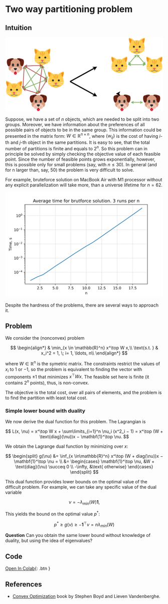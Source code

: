 # Two way partitioning problem


## Intuition

![Illustration](partition.svg)

Suppose, we have a set of $n$ objects, which are needed to be split into
two groups. Moreover, we have information about the preferences of all
possible pairs of objects to be in the same group. This information
could be presented in the matrix form: $W \in \mathbb{R}^{n \times n}$,
where $\{w_{ij}\}$ is the cost of having $i$-th and $j$-th object in the
same partitions. It is easy to see, that the total number of partitions
is finite and equals to $2^n$. So this problem can in principle be
solved by simply checking the objective value of each feasible point.
Since the number of feasible points grows exponentially, however, this
is possible only for small problems (say, with $n \leq 30$). In general
(and for n larger than, say, $50$) the problem is very difficult to
solve.

For example, bruteforce solution on MacBook Air with M1 processor
without any explicit parallelization will take more, than a universe
lifetime for $n=62$.

![Illustration](partition_bruteforce.svg)

Despite the hardness of the problems, there are several ways to approach
it.

## Problem

We consider the (nonconvex) problem

$$
\begin{align*}
& \min_{x \in \mathbb{R}^n} x^\top W x,\\
\text{s.t. } & x_i^2 = 1,  \; i= 1, \ldots, n\\
\end{align*}
$$

where $W \in \mathbb{R}^n$ is the symetric matrix. The constraints
restrict the values of $x_i$ to $1$ or $−1$, so the problem is
equivalent to finding the vector with components $\pm 1$ that minimizes
$x^\top W x$. The feasible set here is finite (it contains $2^n$
points), thus, is non-convex.

The objective is the total cost, over all pairs of elements, and the
problem is to find the partition with least total cost.

### Simple lower bound with duality

We now derive the dual function for this problem. The Lagrangian is

$$
L(x, \nu) = x^\top W x + \sum\limits_{i=1}^n \nu_i (x^2_i − 1) = x^\top (W + \text{diag}(\nu))x − \mathbf{1}^\top \nu.
$$

We obtain the Lagrange dual function by minimizing over $x$:

$$
\begin{split}
g(\nu) &= \inf_{x \in\mathbb{R}^n} x^\top (W + diag(\nu))x − \mathbf{1}^\top \nu = \\ 
&= \begin{cases}
\mathbf{1}^\top \nu,  &W + \text{diag}(\nu) \succeq 0 \\ 
-\infty, &\text{ otherwise} \end{cases}
\end{split}
$$

This dual function provides lower bounds on the optimal value of the
difficult problem. For example, we can take any specific value of the
dual variable

$$
\nu = −\lambda_{min}(W)\mathbf{1},
$$

This yields the bound on the optimal value $p^*$:

$$
p^* \geq g(\nu) \geq −\mathbf{1}^\top \nu = n \lambda_{min}(W)
$$

**Question** Can you obtain the same lower bound without knowledge of
duality, but using the idea of eigenvalues?

## Code

[Open In
Colab](https://colab.research.google.com/github/MerkulovDaniil/optim/blob/master/assets/Notebooks/Partitioning.ipynb){:
.btn }

## References

- [Convex Optimization](https://web.stanford.edu/~boyd/cvxbook/) book by
  Stephen Boyd and Lieven Vandenberghe.
